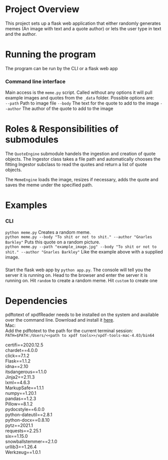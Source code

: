 # Project Overview
This project sets up a flask web application that either randomly
generates memes (An image with text and a quote author) or lets the user 
type in text and the author.
# Running the program
The program can be run by the CLI or a flask web app
### Command line interface
Main access is the `meme.py` script.
Called without any options it will pull example images and quotes from the `_data` folder.
Possible options are:  
`--path` Path to image file
`--body` The text for the quote to add to the image
`--author` The author of the quote to add to the image
# Roles & Responsibilities of submodules
The `QuoteEngine` submodule handels the ingestion and creation of quote objects.
The Ingestor class takes a file path and automatically chooses the fitting Ingestor
subclass to read the quotes and return a list of quote objects.

The `MemeEngine` loads the image, resizes if necessary, adds the quote and
saves the meme under the specified path.

# Examples
### CLI
`python meme.py` Creates a random meme.  
`python meme.py --body "To shit or not to shit." --author "Gnarles Barkley"`
Puts this quote on a random picture.  
`python meme.py --path "example_image.jpg" --body "To shit or not to shit." --author "Gnarles Barkley"`
Like the example above with a supplied image.

###
Start the flask web app by `python app.py`.
The console will tell you the server it is running on.
Head to the browser and enter the server it is running on.
Hit `random` to create a random meme.
Hit `custom` to create one
# Dependencies
pdftotext of xpdfReader needs to be installed on the system and available over the command line.
Download and install it [here](https://www.xpdfreader.com/pdftotext-man.html).  
Mac:  
Add the pdftotext to the path for the current terminal session:
`PATH=$PATH:/Users/<<path to xpdf tools>>/xpdf-tools-mac-4.03/bin64`

certifi==2020.12.5  
chardet==4.0.0  
click==7.1.2  
Flask==1.1.2  
idna==2.10  
itsdangerous==1.1.0  
Jinja2==2.11.3  
lxml==4.6.3  
MarkupSafe==1.1.1  
numpy==1.20.1  
pandas==1.2.3  
Pillow==8.1.2  
pydocstyle==6.0.0  
python-dateutil==2.8.1  
python-docx==0.8.10  
pytz==2021.1  
requests==2.25.1  
six==1.15.0  
snowballstemmer==2.1.0  
urllib3==1.26.4  
Werkzeug==1.0.1  
